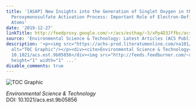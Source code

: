 ```yaml
---
title: '[ASAP] New Insights into the Generation of Singlet Oxygen in the Metal-Free
  Peroxymonosulfate Activation Process: Important Role of Electron-Deficient Carbon
  Atoms'
date: '2019-12-27'
linkTitle: http://feedproxy.google.com/~r/acs/esthag/~3/xPp4D3Jffbc/acs.est.9b05856
source: 'Environmental Science & Technology: Latest Articles (ACS Publications)'
description: '<p><img src="https://achs-prod.literatumonline.com/na101/home/literatum/publisher/achs/journals/content/esthag/0/esthag.ahead-of-print/acs.est.9b05856/20191227/images/medium/es9b05856_0006.gif"
  alt="TOC Graphic"/></p><div><cite>Environmental Science & Technology</cite></div><div>DOI:
  10.1021/acs.est.9b05856</div><img src="http://feeds.feedburner.com/~r/acs/esthag/~4/xPp4D3Jffbc"
  height="1" width="1" ...'
disable_comments: true
---
```

<p><img src="https://achs-prod.literatumonline.com/na101/home/literatum/publisher/achs/journals/content/esthag/0/esthag.ahead-of-print/acs.est.9b05856/20191227/images/medium/es9b05856_0006.gif" alt="TOC Graphic"/></p><div><cite>Environmental Science & Technology</cite></div><div>DOI: 10.1021/acs.est.9b05856</div><img src="http://feeds.feedburner.com/~r/acs/esthag/~4/xPp4D3Jffbc" height="1" width="1" ...